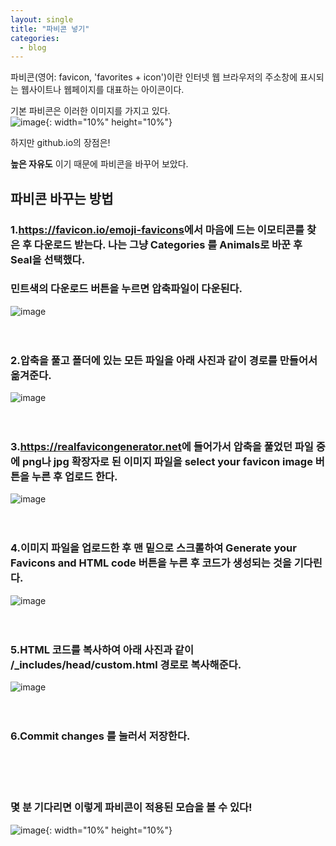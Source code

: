 ```yaml
---
layout: single
title: "파비콘 넣기"
categories:
  - blog
---
```



파비콘(영어: favicon, 'favorites + icon')이란 인터넷 웹 브라우저의 주소창에 표시되는 웹사이트나 웹페이지를 대표하는 아이콘이다. <br>

기본 파비콘은 이러한 이미지를 가지고 있다.<br>
![image](https://user-images.githubusercontent.com/108711033/178106480-d7149f33-bc0c-48f7-a4fb-72e3b8e85347.png){: width="10%" height="10%"}

하지만 github.io의 장점은!

**높은 자유도** 이기 때문에 파비콘을 바꾸어 보았다.

## 파비콘 바꾸는 방법


### 1.<https://favicon.io/emoji-favicons>에서 마음에 드는 이모티콘를 찾은 후 다운로드 받는다. 나는 그냥 Categories 를 Animals로 바꾼 후 Seal을 선택했다.
### 민트색의 다운로드 버튼을 누르면 압축파일이 다운된다.
![image](https://user-images.githubusercontent.com/108711033/178107016-5334ff9e-7f89-4c59-a20a-e060231d13ae.png)
<br><br><br>

### 2.압축을 풀고 폴더에 있는 **모든 파일**을 아래 사진과 같이 경로를 만들어서 옮겨준다.
![image](https://user-images.githubusercontent.com/108711033/178106901-736ca8a5-14fe-4e5a-9164-411972e765ed.png)
<br><br><br>

### 3.<https://realfavicongenerator.net>에 들어가서 압축을 풀었던 파일 중에 png나 jpg 확장자로 된 이미지 파일을 select your favicon image 버튼을 누른 후 업로드 한다.
![image](https://user-images.githubusercontent.com/108711033/178107116-2fbe9935-f25f-4c02-81af-29bfc2469749.png)
<br><br><br>

### 4.이미지 파일을 업로드한 후 맨 밑으로 스크롤하여 Generate your Favicons and HTML code 버튼을 누른 후 코드가 생성되는 것을 기다린다. 
![image](https://user-images.githubusercontent.com/108711033/178107153-08f6728b-7b8c-46b8-af88-42c4a7593364.png)
<br><br><br>

### 5.HTML 코드를 복사하여 아래 사진과 같이 **/_includes/head/custom.html** 경로로 복사해준다.
![image](https://user-images.githubusercontent.com/108711033/178107217-f252de20-75df-47e8-be3a-655d1e594958.png)
<br><br><br>

### 6.Commit changes 를 눌러서 저장한다.
<br><br><br>

### 몇 분 기다리면 이렇게 파비콘이 적용된 모습을 볼 수 있다!

![image](https://user-images.githubusercontent.com/108711033/178109224-a1965d35-deff-430c-a41b-e9a63af526b4.png){: width="10%" height="10%"} 

